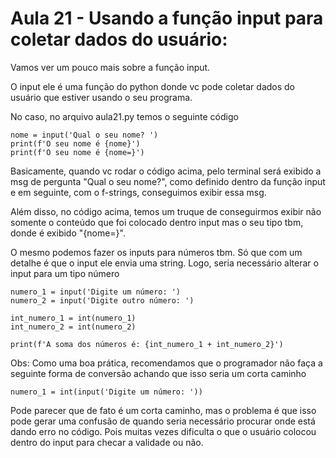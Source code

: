 # Aula 21 - Usando a função input para coletar dados do usuário:
Vamos ver um pouco mais sobre a função input.

O input ele é uma função do python donde vc pode coletar dados do usuário que estiver usando o seu programa.

No caso, no arquivo aula21.py temos o seguinte código

    nome = input('Qual o seu nome? ')
    print(f'O seu nome é {nome}')
    print(f'O seu nome é {nome=}')

Basicamente, quando vc rodar o código acima, pelo terminal será exibido a msg de pergunta "Qual o seu nome?", como definido dentro da função input e em seguinte, com o f-strings, conseguimos exibir essa msg.

Além disso, no código acima, temos um truque de conseguirmos exibir não somente o conteúdo que foi colocado dentro input mas o seu tipo tbm, donde é exibido "{nome=}".

O mesmo podemos fazer os inputs para números tbm. Só que com um detalhe é que o input ele envia uma string. Logo, seria necessário alterar o input para um tipo número

    numero_1 = input('Digite um número: ')
    numero_2 = input('Digite outro número: ')

    int_numero_1 = int(numero_1)
    int_numero_2 = int(numero_2)

    print(f'A soma dos números é: {int_numero_1 + int_numero_2}')

Obs: Como uma boa prática, recomendamos que o programador não faça a seguinte forma de conversão achando que isso seria um corta caminho

    numero_1 = int(input('Digite um número: '))

Pode parecer que de fato é um corta caminho, mas o problema é que isso pode gerar uma confusão de quando seria necessário procurar onde está dando erro no código. Pois muitas vezes dificulta o que o usuário colocou dentro do input para checar a validade ou não.
